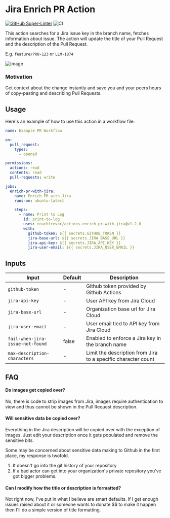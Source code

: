 # Jira Enrich PR Action

[![GitHub Super-Linter](https://github.com/actions/hello-world-javascript-action/actions/workflows/linter.yml/badge.svg)](https://github.com/super-linter/super-linter)
![CI](https://github.com/actions/hello-world-javascript-action/actions/workflows/ci.yml/badge.svg)

This action searches for a Jira issue key in the branch name, fetches information about issue. The action will update the title of your Pull Request and the description of the Pull Request.

E.g. `feature/PRO-123` or `LLM-1874`

![image](https://github.com/user-attachments/assets/38493ab3-1afb-4c9f-85cb-9b116e13f9cb)

### Motivation

Get context about the change instantly and save you and your peers hours of copy-pasting and describing Pull Requests. 

## Usage

Here's an example of how to use this action in a workflow file:

```yaml
name: Example PR Workflow

on:
  pull_request:
    types:
      - opened

permissions:
  actions: read
  contents: read
  pull-requests: write

jobs:
  enrich-pr-with-jira:
    name: Enrich PR with Jira
    runs-on: ubuntu-latest

    steps:
      - name: Print to Log
        id: print-to-log
        uses: reachtrevor/actions-enrich-pr-with-jira@v1.2.0
        with:
          github-token: ${{ secrets.GITHUB_TOKEN }}
          jira-base-url: ${{ secrets.JIRA_BASE_URL }}
          jira-api-key: ${{ secrets.JIRA_API_KEY }}
          jira-user-email: ${{ secrets.JIRA_USER_EMAIL }}
```

## Inputs

| Input        | Default | Description                     |
| ----------------- | ------- | --------------------------------------- |
| `github-token`                    | -     | Github token provided by Github Actions |
| `jira-api-key`                    | -     | User API key from Jira Cloud |
| `jira-base-url`                   | -     | Organization base url for Jira Cloud |
| `jira-user-email`                 | -     | User email tied to API key from Jira Cloud |
| `fail-when-jira-issue-not-found`  | false | Enabled to enforce a Jira key in the branch name |
| `max-description-characters`      | -     | Limit the description from Jira to a specific character count |

## FAQ

#### Do images get copied over?

No, there is code to strip images from Jira, images require authentication to view and thus cannot be shown in the Pull Request description.

#### Will sensitive data be copied over?

Everything in the Jira description will be copied over with the exception of images. Just edit your description once it gets populated and remove the sensitive bits.

Some may be concerned about sensitive data making to Github in the first place, my response is twofold. 
1. It doesn't go into the git history of your repository
2. If a bad actor can get into your organization's private repository you've got bigger problems.

#### Can I modify how the title or description is formatted?

Not right now, I've put in what I believe are smart defaults. If I get enough issues raised about it or someone wants to donate $$ to make it happen then I'll do a simple version of title formatting.

